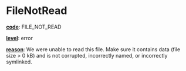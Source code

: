 # FileNotRead

[**code**](/en/latest/reference/schema/meta/defs/code): FILE_NOT_READ

[**level**](/en/latest/reference/schema/meta/defs/level): error

[**reason**](/en/latest/reference/schema/meta/defs/reason): We were unable to read this file. Make sure it contains data (file size > 0 kB) and is not corrupted, incorrectly named, or incorrectly symlinked.